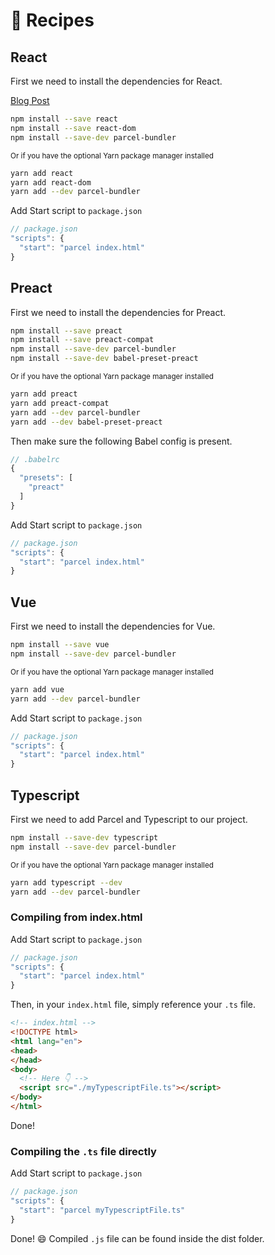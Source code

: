 # 🍰 Recipes

## React

First we need to install the dependencies for React.

[Blog Post](http://blog.jakoblind.no/react-parcel/)

```bash
npm install --save react
npm install --save react-dom
npm install --save-dev parcel-bundler
```

<sub>Or if you have the optional Yarn package manager installed</sub>

```bash
yarn add react
yarn add react-dom
yarn add --dev parcel-bundler
```

Add Start script to `package.json`

```javascript
// package.json
"scripts": {
  "start": "parcel index.html"
}
```

## Preact

First we need to install the dependencies for Preact.

```bash
npm install --save preact
npm install --save preact-compat
npm install --save-dev parcel-bundler
npm install --save-dev babel-preset-preact
```

<sub>Or if you have the optional Yarn package manager installed</sub>

```bash
yarn add preact
yarn add preact-compat
yarn add --dev parcel-bundler
yarn add --dev babel-preset-preact
```

Then make sure the following Babel config is present.

```javascript
// .babelrc
{
  "presets": [
    "preact"
  ]
}
```

Add Start script to `package.json`

```javascript
// package.json
"scripts": {
  "start": "parcel index.html"
}
```

## Vue

First we need to install the dependencies for Vue.

```bash
npm install --save vue
npm install --save-dev parcel-bundler
```

<sub>Or if you have the optional Yarn package manager installed</sub>

```bash
yarn add vue
yarn add --dev parcel-bundler
```

Add Start script to `package.json`

```javascript
// package.json
"scripts": {
  "start": "parcel index.html"
}
```

## Typescript

First we need to add Parcel and Typescript to our project.

```bash
npm install --save-dev typescript
npm install --save-dev parcel-bundler
```

<sub>Or if you have the optional Yarn package manager installed</sub>

```bash
yarn add typescript --dev
yarn add --dev parcel-bundler
```

### Compiling from index.html

Add Start script to `package.json`

```javascript
// package.json
"scripts": {
  "start": "parcel index.html"
}
```

Then, in your `index.html` file, simply reference your `.ts` file.

```html
<!-- index.html -->
<!DOCTYPE html>
<html lang="en">
<head>
</head>
<body>
  <!-- Here 👇 -->
  <script src="./myTypescriptFile.ts"></script>
</body>
</html>
```

Done!

### Compiling the `.ts` file directly

Add Start script to `package.json`

```javascript
// package.json
"scripts": {
  "start": "parcel myTypescriptFile.ts"
}
```

Done! 😄 Compiled `.js` file can be found inside the dist folder.
